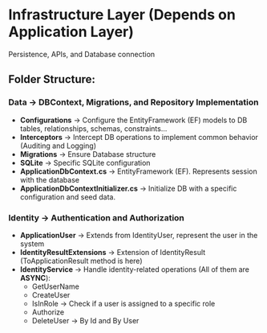 # Infrastructure Layer (Depends on Application Layer)

Persistence, APIs, and Database connection 

## Folder Structure:

### Data &rarr; DBContext, Migrations, and Repository Implementation

- **Configurations** &rarr; Configure the EntityFramework (EF) models to DB tables, relationships, schemas, constraints...
- **Interceptors** &rarr; Intercept DB operations to implement common behavior (Auditing and Logging)
- **Migrations** &rarr; Ensure Database structure
- **SQLite** &rarr; Specific SQLite configuration
- **ApplicationDbContext.cs** &rarr; EntityFramework (EF). Represents session with the database
- **ApplicationDbContextInitializer.cs** &rarr; Initialize DB with a specific configuration and seed data.

### Identity &rarr; Authentication and Authorization

- **ApplicationUser** &rarr; Extends from IdentityUser, represent the user in the system
- **IdentityResultExtensions** &rarr; Extension of IdentityResult (ToApplicationResult method is here)
- **IdentityService** &rarr; Handle identity-related operations (All of them are **ASYNC**):
    - GetUserName
    - CreateUser
    - IsInRole &rarr; Check if a user is assigned to a specific role
    - Authorize
    - DeleteUser &rarr; By Id and By User
